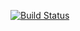 [![Build Status](https://travis-ci.org/GrandChaos/last.svg?branch=master)](https://travis-ci.org/GrandChaos/last)